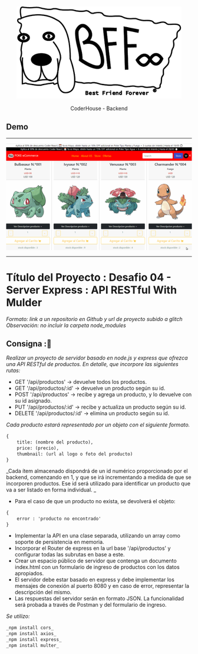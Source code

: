
<p align="center">
  <p align="center">    
    <img src="https://github.com/JesusRamirezGamarra/CoderHouse_ReactJS/blob/Desafio-07/public/images/Logo_Negro.png" alt="BFFs" height="250">    
  </p>
  <p align="center">
       CoderHouse - Backend
  </p>
</p>

## Demo
---
![alt text](https://github.com/JesusRamirezGamarra/CoderHouse_ReactJS/blob/Desafio-07/public/images/BFFs.gif)

---

# Título del Proyecto : Desafio 04 - Server Express : API RESTful With Mulder 
_Formato: link a un repositorio en Github y url de proyecto subido a glitch_
_Observación: no incluir la carpeta node_modules_

## Consigna :🚀
_Realizar un proyecto de servidor basado en node.js y express que ofrezca una API RESTful de productos. En detalle, que incorpore las siguientes rutas:_
* GET '/api/productos' -> devuelve todos los productos.
* GET '/api/productos/:id' -> devuelve un producto según su id.
* POST '/api/productos' -> recibe y agrega un producto, y lo devuelve con su id asignado.
* PUT '/api/productos/:id' -> recibe y actualiza un producto según su id.
* DELETE '/api/productos/:id' -> elimina un producto según su id.

_Cada producto estará representado por un objeto con el siguiente formato._

```
{
    title: (nombre del producto),
    price: (precio),
    thumbnail: (url al logo o foto del producto)
}

```

_Cada ítem almacenado dispondrá de un id numérico proporcionado por el backend, comenzando en 1, y que se irá incrementando a medida de que se incorporen productos. Ese id será utilizado para identificar un producto que va a ser listado en forma individual. _

* Para el caso de que un producto no exista, se devolverá el objeto:
```
{ 
    error : 'producto no encontrado' 
}
```
* Implementar la API en una clase separada, utilizando un array como soporte de persistencia en memoria.
* Incorporar el Router de express en la url base '/api/productos' y configurar todas las subrutas en base a este.
* Crear un espacio público de servidor que contenga un documento index.html con un formulario de ingreso de productos con los datos apropiados.
* El servidor debe estar basado en express y debe implementar los mensajes de conexión al puerto 8080 y en caso de error, representar la descripción del mismo.
* Las respuestas del servidor serán en formato JSON. La funcionalidad será probada a través de Postman y del formulario de ingreso.





_Se utilizo:_
```
_npm install cors_
_npm install axios_
_npm install express_
_npm install multer_

```